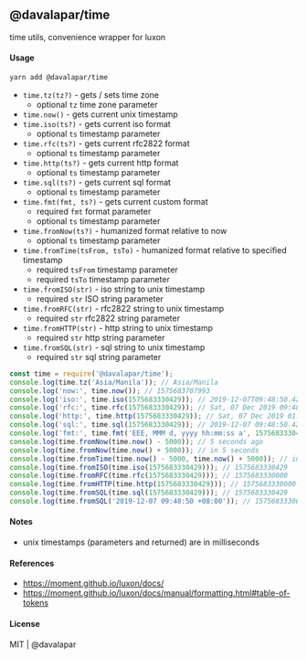 ## @davalapar/time

time utils, convenience wrapper for luxon

#### Usage

```sh
yarn add @davalapar/time
```

- `time.tz(tz?)` - gets / sets time zone
  - optional `tz` time zone parameter
- `time.now()` - gets current unix timestamp
- `time.iso(ts?)` - gets current iso format
  - optional `ts` timestamp parameter
- `time.rfc(ts?)` - gets current rfc2822 format
  - optional `ts` timestamp parameter
- `time.http(ts?)` - gets current http format
  - optional `ts` timestamp parameter
- `time.sql(ts?)` - gets current sql format
  - optional `ts` timestamp parameter
- `time.fmt(fmt, ts?)` - gets current custom format
  - required `fmt` format parameter
  - optional `ts` timestamp parameter
- `time.fromNow(ts?)` - humanized format relative to now
  - optional `ts` timestamp parameter
- `time.fromTime(tsFrom, tsTo)` - humanized format relative to specified timestamp
  - required `tsFrom` timestamp parameter
  - required `tsTo` timestamp parameter
- `time.fromISO(str)` - iso string to unix timestamp
  - required `str` ISO string parameter
- `time.fromRFC(str)` - rfc2822 string to unix timestamp
  - required `str` rfc2822 string parameter
- `time.fromHTTP(str)` - http string to unix timestamp
  - required `str` http string parameter
- `time.fromSQL(str)` - sql string to unix timestamp
  - required `str` sql string parameter

```js
const time = require('@davalapar/time');
console.log(time.tz('Asia/Manila')); // Asia/Manila
console.log('now:', time.now()); // 1575683707993
console.log('iso:', time.iso(1575683330429)); // 2019-12-07T09:48:50.429+08:00
console.log('rfc:', time.rfc(1575683330429)); // Sat, 07 Dec 2019 09:48:50 +0800
console.log('http:', time.http(1575683330429)); // Sat, 07 Dec 2019 01:48:50 GMT
console.log('sql:', time.sql(1575683330429)); // 2019-12-07 09:48:50.429 +08:00
console.log('fmt:', time.fmt('EEE, MMM d, yyyy hh:mm:ss a', 1575683330429)); // Sat, Dec 7, 2019 09:48:50 AM
console.log(time.fromNow(time.now() - 5000)); // 5 seconds ago
console.log(time.fromNow(time.now() + 5000)); // in 5 seconds
console.log(time.fromTime(time.now() - 5000, time.now() + 5000)); // in 10 seconds
console.log(time.fromISO(time.iso(1575683330429))); // 1575683330429
console.log(time.fromRFC(time.rfc(1575683330429))); // 1575683330000
console.log(time.fromHTTP(time.http(1575683330429))); // 1575683330000
console.log(time.fromSQL(time.sql(1575683330429))); // 1575683330429
console.log(time.fromSQL('2019-12-07 09:48:50 +08:00')); // 1575683330000
```

#### Notes

- unix timestamps (parameters and returned) are in milliseconds

#### References

- https://moment.github.io/luxon/docs/
- https://moment.github.io/luxon/docs/manual/formatting.html#table-of-tokens

#### License

MIT | @davalapar